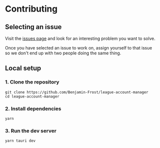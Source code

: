 # Contributing

## Selecting an issue

Visit the [issues page](https://github.com/Benjamin-Frost/league-account-manager/issues) and look for
an interesting problem you want to solve.

Once you have selected an issue to work on, assign yourself to that issue so we
don't end up with two people doing the same thing.

## Local setup

### 1. Clone the repository

```shell
git clone https://github.com/Benjamin-Frost/league-account-manager
cd league-account-manager
```

### 2. Install dependencies

```shell
yarn
```

### 3. Run the dev server

```shell
yarn tauri dev
```
